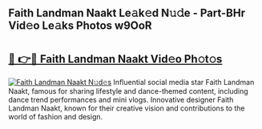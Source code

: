 ## Faith Landman Naakt Le𝚊k𝚎d N𝚞𝚍e - Part-BHr Vid𝚎o Le𝚊ks Photos w9OoR

# <h2><a href="http://fb7m9q.evod.top/?m=Faith+Landman+Naakt">🔗 👉🔴 Faith Landman Naakt Vid𝚎o Ph𝚘t𝚘s</a></h2>

[![Faith Landman Naakt N𝚞d𝚎s](https://i.imgur.com/8V9OHl7.gif)](http://fb7m9q.evod.top/?m=Faith+Landman+Naakt)
Influential social media star Faith Landman Naakt, famous for sharing lifestyle and dance-themed content, including dance trend performances and mini vlogs. Innovative designer Faith Landman Naakt, known for their creative vision and contributions to the world of fashion and design. 
